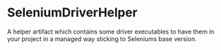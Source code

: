 # SeleniumDriverHelper
A helper artifact which contains some driver executables to have them in your project in a managed way sticking to Seleniums base version.
